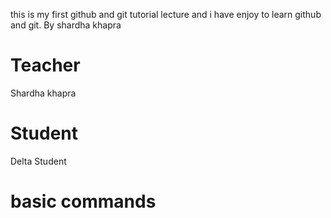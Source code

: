 this is my first github and git tutorial lecture and i have enjoy to learn github and git. By shardha khapra 


# Teacher

Shardha khapra 

# Student 

Delta Student 


<!-- Clone :-  Cloning a repository on our local machine  => git clone <--Some Link ..>  -->

<!-- status :- displays the state of the code  ==> git status  -->


<!-- untracked =>unmodified => modified => staged  -->



# basic commands 

<!-- 



 1) add :- adds new or changed files in your working directory to the git staging area.  ==> git add <-file name->


2) commit :- it is the record of change 
==> git commit -m "some message"


3) push :- upload local repo content to remote repo. 

==> git push origin main 


 -->